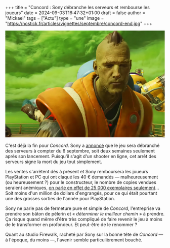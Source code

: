 +++
title = "Concord : Sony débranche les serveurs et rembourse les joueurs"
date = 2024-09-03T16:47:32+01:00
draft = false
author = "Mickael"
tags = ["Actu"]
type = "une"
image = "https://nostick.fr/articles/vignettes/septembre/concord-end.jpg"
+++

![Concord](concord-end.jpg "Faut rentrer chez vous maintenant.")

C'est déjà la fin pour *Concord*. Sony a [annoncé](https://blog.playstation.com/2024/09/03/an-important-update-on-concord/) que le jeu sera débranché des serveurs à compter du 6 septembre, soit deux semaines seulement après son lancement. Puisqu'il s'agit d'un shooter en ligne, cet arrêt des serveurs signe la mort du jeu tout simplement.

Les ventes s'arrêtent dès à présent et Sony remboursera les joueurs PlayStation et PC qui ont claqué les 40 € demandés — malheureusement (ou heureusement ?) pour le constructeur, le nombre de copies vendues seraient anémiques, [on parle en effet de 25 000 exemplaires seulement](https://nostick.fr/articles/2024/aout/3108-concord-25000-copies-playstation/)… Soit moins d'un million de dollars d'engrangés, pour ce qui était pourtant une des grosses sorties de l'année pour PlayStation.

Sony ne parle pas de fermeture pure et simple de *Concord*, l'entreprise va prendre son bâton de pèlerin et « *déterminer le meilleur chemin* » à prendre. Ça risque quand même d'être très compliqué de faire revenir le jeu à moins de le transformer en profondeur. Et peut-être de le renommer ?

Quant au studio Firewalk, racheté par Sony sur la bonne tête de *Concord* — à l'époque, du moins —, l'avenir semble particulièrement bouché.